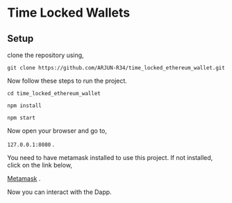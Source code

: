 # Time Locked Wallets

## Setup

clone the repository using,

```git clone https://github.com/ARJUN-R34/time_locked_ethereum_wallet.git```

Now follow these steps to run the project.

```cd time_locked_ethereum_wallet```

```npm install```

```npm start```

Now open your browser and go to,

`127.0.0.1:8080` .

You need to have metamask installed to use this project. If not installed, click on the link below,

[Metamask](https://metamask.io/) .

Now you can interact with the Dapp.
